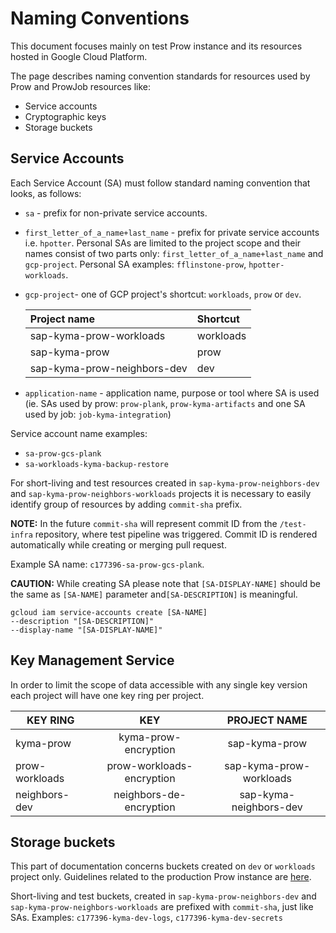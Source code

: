 # Naming Conventions

This document focuses mainly on test Prow instance and its resources hosted in Google Cloud Platform.

The page describes naming convention standards for resources used by Prow and ProwJob resources like:
- Service accounts
- Cryptographic keys
- Storage buckets


## Service Accounts

Each Service Account (SA) must follow standard naming convention that looks, as follows:
- `sa` - prefix for non-private service accounts.
- `first_letter_of_a_name+last_name` - prefix for private service accounts i.e. `hpotter`.
Personal SAs are limited to the project scope and their names consist of two parts only: `first_letter_of_a_name+last_name` and `gcp-project`.
Personal SA examples: `fflinstone-prow`, `hpotter-workloads`.

- `gcp-project`- one of GCP project's shortcut: `workloads`, `prow` or `dev`.

    | Project name   | Shortcut |
    | :-----------------| :---------------- | 
    | sap-kyma-prow-workloads | workloads|
    | sap-kyma-prow | prow|
    | sap-kyma-prow-neighbors-dev | dev|

- `application-name` - application name, purpose or tool where SA is used (ie. SAs used by prow: `prow-plank`, `prow-kyma-artifacts` and one SA used by job: `job-kyma-integration`)

Service account name examples:
- `sa-prow-gcs-plank`
- `sa-workloads-kyma-backup-restore`

For short-living and test resources created in `sap-kyma-prow-neighbors-dev` and `sap-kyma-prow-neighbors-workloads` projects it is necessary to easily identify group of resources by adding `commit-sha` prefix.

**NOTE:** In the future `commit-sha` will represent commit ID from the `/test-infra` repository, where test pipeline was triggered. Commit ID is rendered automatically while creating or merging pull request.

Example SA name: `c177396-sa-prow-gcs-plank`.

**CAUTION:** While creating SA please note that `[SA-DISPLAY-NAME]` should be the same as `[SA-NAME]` parameter and`[SA-DESCRIPTION]` is meaningful.

```
gcloud iam service-accounts create [SA-NAME]
--description "[SA-DESCRIPTION]"
--display-name "[SA-DISPLAY-NAME]"
```

## Key Management Service

In order to limit the scope of data accessible with any single key version each project will have one key ring per project.

| KEY RING         | KEY | PROJECT NAME           |
| ------------- |:-------------:|:-------------:|
| kyma-prow |  kyma-prow-encryption |sap-kyma-prow |
| prow-workloads | prow-workloads-encryption |sap-kyma-prow-workloads |
| neighbors-dev | neighbors-de-encryption |sap-kyma-neighbors-dev | 


## Storage buckets

This part of documentation concerns buckets created on `dev` or `workloads` project only. Guidelines related to the production Prow instance are [here](.production-cluster-configuration.md).

Short-living and test buckets, created in `sap-kyma-prow-neighbors-dev` and `sap-kyma-prow-neighbors-workloads` are prefixed with `commit-sha`, just like SAs.
Examples: `c177396-kyma-dev-logs`, `c177396-kyma-dev-secrets`